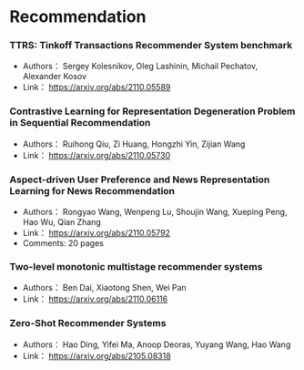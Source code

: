 # Recommendation
### **TTRS: Tinkoff Transactions Recommender System benchmark**
+ Authors： Sergey Kolesnikov, Oleg Lashinin, Michail Pechatov, Alexander Kosov
+ Link： https://arxiv.org/abs/2110.05589

### **Contrastive Learning for Representation Degeneration Problem in  Sequential Recommendation**
+ Authors： Ruihong Qiu, Zi Huang, Hongzhi Yin, Zijian Wang
+ Link： https://arxiv.org/abs/2110.05730

### **Aspect-driven User Preference and News Representation Learning for News  Recommendation**
+ Authors： Rongyao Wang, Wenpeng Lu, Shoujin Wang, Xueping Peng, Hao Wu, Qian Zhang
+ Link： https://arxiv.org/abs/2110.05792
+ Comments: 20 pages

### **Two-level monotonic multistage recommender systems**
+ Authors： Ben Dai, Xiaotong Shen, Wei Pan
+ Link： https://arxiv.org/abs/2110.06116

### **Zero-Shot Recommender Systems**
+ Authors： Hao Ding, Yifei Ma, Anoop Deoras, Yuyang Wang, Hao Wang
+ Link： https://arxiv.org/abs/2105.08318

